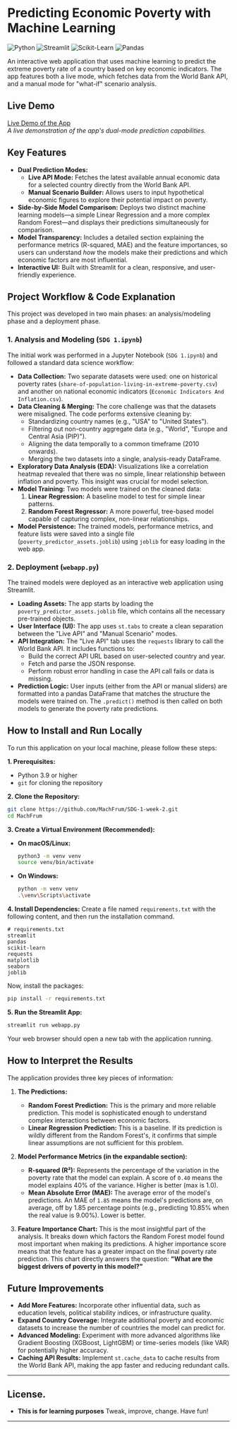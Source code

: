 # Predicting Economic Poverty with Machine Learning

![Python](https://img.shields.io/badge/Python-3.9%2B-blue.svg)
![Streamlit](https://img.shields.io/badge/Streamlit-1.25%2B-red.svg)
![Scikit-Learn](https://img.shields.io/badge/Scikit--Learn-1.3%2B-orange.svg)
![Pandas](https://img.shields.io/badge/Pandas-2.0%2B-green.svg)

An interactive web application that uses machine learning to predict the extreme poverty rate of a country based on key economic indicators. The app features both a live mode, which fetches data from the World Bank API, and a manual mode for "what-if" scenario analysis.

## Live Demo

[Live Demo of the App](https://sdg-1-week-2-mous5x6bgcjskr8rhreiik.streamlit.app/)  
*A live demonstration of the app's dual-mode prediction capabilities.*


## Key Features

- **Dual Prediction Modes:**
  - **Live API Mode:** Fetches the latest available annual economic data for a selected country directly from the World Bank API.
  - **Manual Scenario Builder:** Allows users to input hypothetical economic figures to explore their potential impact on poverty.
- **Side-by-Side Model Comparison:** Deploys two distinct machine learning models—a simple Linear Regression and a more complex Random Forest—and displays their predictions simultaneously for comparison.
- **Model Transparency:** Includes a detailed section explaining the performance metrics (R-squared, MAE) and the feature importances, so users can understand *how* the models make their predictions and which economic factors are most influential.
- **Interactive UI:** Built with Streamlit for a clean, responsive, and user-friendly experience.

## Project Workflow & Code Explanation

This project was developed in two main phases: an analysis/modeling phase and a deployment phase.

### 1. Analysis and Modeling (`SDG 1.ipynb`)

The initial work was performed in a Jupyter Notebook (`SDG 1.ipynb`) and followed a standard data science workflow:

- **Data Collection:** Two separate datasets were used: one on historical poverty rates (`share-of-population-living-in-extreme-poverty.csv`) and another on national economic indicators (`Economic Indicators And Inflation.csv`).
- **Data Cleaning & Merging:** The core challenge was that the datasets were misaligned. The code performs extensive cleaning by:
    - Standardizing country names (e.g., "USA" to "United States").
    - Filtering out non-country aggregate data (e.g., "World", "Europe and Central Asia (PIP)").
    - Aligning the data temporally to a common timeframe (2010 onwards).
    - Merging the two datasets into a single, analysis-ready DataFrame.
- **Exploratory Data Analysis (EDA):** Visualizations like a correlation heatmap revealed that there was no simple, linear relationship between inflation and poverty. This insight was crucial for model selection.
- **Model Training:** Two models were trained on the cleaned data:
    1.  **Linear Regression:** A baseline model to test for simple linear patterns.
    2.  **Random Forest Regressor:** A more powerful, tree-based model capable of capturing complex, non-linear relationships.
- **Model Persistence:** The trained models, performance metrics, and feature lists were saved into a single file (`poverty_predictor_assets.joblib`) using `joblib` for easy loading in the web app.

### 2. Deployment (`webapp.py`)

The trained models were deployed as an interactive web application using Streamlit.

- **Loading Assets:** The app starts by loading the `poverty_predictor_assets.joblib` file, which contains all the necessary pre-trained objects.
- **User Interface (UI):** The app uses `st.tabs` to create a clean separation between the "Live API" and "Manual Scenario" modes.
- **API Integration:** The "Live API" tab uses the `requests` library to call the World Bank API. It includes functions to:
    - Build the correct API URL based on user-selected country and year.
    - Fetch and parse the JSON response.
    - Perform robust error handling in case the API call fails or data is missing.
- **Prediction Logic:** User inputs (either from the API or manual sliders) are formatted into a pandas DataFrame that matches the structure the models were trained on. The `.predict()` method is then called on both models to generate the poverty rate predictions.

## How to Install and Run Locally

To run this application on your local machine, please follow these steps:

**1. Prerequisites:**
- Python 3.9 or higher
- `git` for cloning the repository

**2. Clone the Repository:**
```bash
git clone https://github.com/MachFrum/SDG-1-week-2.git
cd MachFrum
```

**3. Create a Virtual Environment (Recommended):**
- **On macOS/Linux:**
  ```bash
  python3 -m venv venv
  source venv/bin/activate
  ```
- **On Windows:**
  ```bash
  python -m venv venv
  .\venv\Scripts\activate
  ```

**4. Install Dependencies:**
Create a file named `requirements.txt` with the following content, and then run the installation command.

```
# requirements.txt
streamlit
pandas
scikit-learn
requests
matplotlib
seaborn
joblib
```

Now, install the packages:
```bash
pip install -r requirements.txt
```

**5. Run the Streamlit App:**
```bash
streamlit run webapp.py
```
Your web browser should open a new tab with the application running.

## How to Interpret the Results

The application provides three key pieces of information:

1.  **The Predictions:**
    - **Random Forest Prediction:** This is the primary and more reliable prediction. This model is sophisticated enough to understand complex interactions between economic factors.
    - **Linear Regression Prediction:** This is a baseline. If its prediction is wildly different from the Random Forest's, it confirms that simple linear assumptions are not sufficient for this problem.

2.  **Model Performance Metrics (in the expandable section):**
    - **R-squared (R²):** Represents the percentage of the variation in the poverty rate that the model can explain. A score of `0.40` means the model explains 40% of the variance. Higher is better (max is 1.0).
    - **Mean Absolute Error (MAE):** The average error of the model's predictions. An MAE of `1.85` means the model's predictions are, on average, off by 1.85 percentage points (e.g., predicting 10.85% when the real value is 9.00%). Lower is better.

3.  **Feature Importance Chart:**
    This is the most insightful part of the analysis. It breaks down which factors the Random Forest model found most important when making its predictions. A higher importance score means that the feature has a greater impact on the final poverty rate prediction. This chart directly answers the question: **"What are the biggest drivers of poverty in this model?"**

## Future Improvements

- **Add More Features:** Incorporate other influential data, such as education levels, political stability indices, or infrastructure quality.
- **Expand Country Coverage:** Integrate additional poverty and economic datasets to increase the number of countries the model can predict for.
- **Advanced Modeling:** Experiment with more advanced algorithms like Gradient Boosting (XGBoost, LightGBM) or time-series models (like VAR) for potentially higher accuracy.
- **Caching API Results:** Implement `st.cache_data` to cache results from the World Bank API, making the app faster and reducing redundant calls.

---

## License.
- **This is for learning purposes** Tweak, improve, change. Have fun!

---
